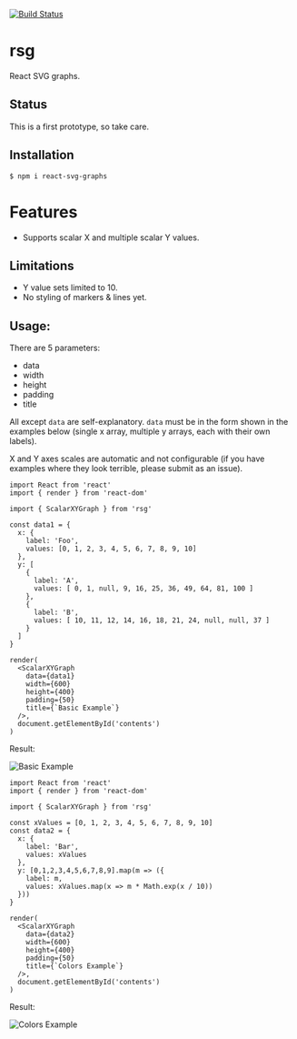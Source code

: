 [![Build Status](https://travis-ci.org/bjnortier/react-svg-graphs.svg?branch=master)](https://travis-ci.org/bjnortier/react-svg-graphs)

# rsg

React SVG graphs.

## Status

This is a first prototype, so take care.

## Installation

```
$ npm i react-svg-graphs
```

# Features

- Supports scalar X and multiple scalar Y values.

## Limitations

- Y value sets limited to 10.
- No styling of markers & lines yet.

## Usage:

There are 5 parameters:
- data
- width
- height
- padding
- title

All except ```data``` are self-explanatory. ```data``` must be in the form shown in the examples below (single x array, multiple y arrays, each with their own labels).

X and Y axes scales are automatic and not configurable (if you have examples where they look terrible, please submit as an issue).


```
import React from 'react'
import { render } from 'react-dom'

import { ScalarXYGraph } from 'rsg'

const data1 = {
  x: {
    label: 'Foo',
    values: [0, 1, 2, 3, 4, 5, 6, 7, 8, 9, 10]
  },
  y: [
    {
      label: 'A',
      values: [ 0, 1, null, 9, 16, 25, 36, 49, 64, 81, 100 ]
    },
    {
      label: 'B',
      values: [ 10, 11, 12, 14, 16, 18, 21, 24, null, null, 37 ]
    }
  ]
}

render(
  <ScalarXYGraph
    data={data1}
    width={600}
    height={400}
    padding={50}
    title={`Basic Example`}
  />,
  document.getElementById('contents')
)
```

Result:

![Basic Example](https://github.com/bjnortier/rsg/blob/master/doc/basic_example.png?raw=true)



```
import React from 'react'
import { render } from 'react-dom'

import { ScalarXYGraph } from 'rsg'

const xValues = [0, 1, 2, 3, 4, 5, 6, 7, 8, 9, 10]
const data2 = {
  x: {
    label: 'Bar',
    values: xValues
  },
  y: [0,1,2,3,4,5,6,7,8,9].map(m => ({
    label: m,
    values: xValues.map(x => m * Math.exp(x / 10))
  }))
}

render(
  <ScalarXYGraph
    data={data2}
    width={600}
    height={400}
    padding={50}
    title={`Colors Example`}
  />,
  document.getElementById('contents')
)
```

Result:

![Colors Example](https://github.com/bjnortier/rsg/blob/master/doc/colors_example.png?raw=true)
